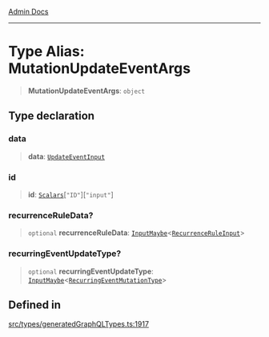 [Admin Docs](/)

***

# Type Alias: MutationUpdateEventArgs

> **MutationUpdateEventArgs**: `object`

## Type declaration

### data

> **data**: [`UpdateEventInput`](UpdateEventInput.md)

### id

> **id**: [`Scalars`](Scalars.md)\[`"ID"`\]\[`"input"`\]

### recurrenceRuleData?

> `optional` **recurrenceRuleData**: [`InputMaybe`](InputMaybe.md)\<[`RecurrenceRuleInput`](RecurrenceRuleInput.md)\>

### recurringEventUpdateType?

> `optional` **recurringEventUpdateType**: [`InputMaybe`](InputMaybe.md)\<[`RecurringEventMutationType`](RecurringEventMutationType.md)\>

## Defined in

[src/types/generatedGraphQLTypes.ts:1917](https://github.com/Suyash878/talawa-api/blob/cfd688207611ba245c99edd8dbaccb2cdbf6a043/src/types/generatedGraphQLTypes.ts#L1917)
